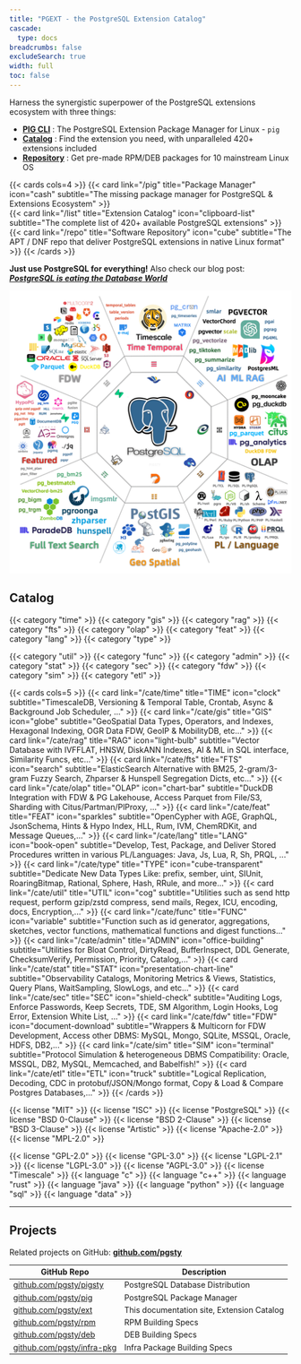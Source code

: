 ```yaml
---
title: "PGEXT - the PostgreSQL Extension Catalog"
cascade:
  type: docs
breadcrumbs: false
excludeSearch: true
width: full
toc: false
---
```



Harness the synergistic superpower of the PostgreSQL extensions ecosystem with three things:

- [**PIG CLI**](/pig/) : The PostgreSQL Extension Package Manager for Linux - `pig`
- [**Catalog**](/list) : Find the extension you need, with unparalleled 420+ extensions included
- [**Repository**](/repo) : Get pre-made RPM/DEB packages for 10 mainstream Linux OS


{{< cards cols=4 >}}
  {{< card link="/pig" title="Package Manager" icon="cash" subtitle="The missing package manager for PostgreSQL & Extensions Ecosystem" >}}  
  {{< card link="/list" title="Extension Catalog" icon="clipboard-list" subtitle="The complete list of 420+ available PostgreSQL extensions" >}}
  {{< card link="/repo" title="Software Repository" icon="cube" subtitle="The APT / DNF repo that deliver PostgreSQL extensions in native Linux format" >}}
{{< /cards >}}

**Just use PostgreSQL for everything!** Also check our blog post: [***PostgreSQL is eating the Database World***](https://medium.com/@fengruohang/postgres-is-eating-the-database-world-157c204dcfc4)

[![ecosystem](ecosystem.gif)](https://medium.com/@fengruohang/postgres-is-eating-the-database-world-157c204dcfc4)

## Catalog

{{< category "time" >}} {{< category "gis" >}} {{< category "rag" >}} {{< category "fts" >}} {{< category "olap" >}} {{< category "feat" >}} {{< category "lang" >}} {{< category "type" >}}

{{< category "util" >}} {{< category "func" >}} {{< category "admin" >}} {{< category "stat" >}} {{< category "sec" >}} {{< category "fdw" >}} {{< category "sim" >}} {{< category "etl" >}}

{{< cards cols=5 >}}
  {{< card link="/cate/time" title="TIME" icon="clock" subtitle="TimescaleDB, Versioning & Temporal Table, Crontab, Async & Background Job Scheduler, ..." >}}
  {{< card link="/cate/gis" title="GIS" icon="globe" subtitle="GeoSpatial Data Types, Operators, and Indexes, Hexagonal Indexing, OGR Data FDW, GeoIP & MobilityDB, etc..." >}}
  {{< card link="/cate/rag" title="RAG" icon="light-bulb" subtitle="Vector Database with IVFFLAT, HNSW, DiskANN Indexes, AI & ML in SQL interface, Similarity Funcs, etc..." >}}
  {{< card link="/cate/fts" title="FTS" icon="search" subtitle="ElasticSearch Alternative with BM25, 2-gram/3-gram Fuzzy Search, Zhparser & Hunspell Segregation Dicts, etc..." >}}
  {{< card link="/cate/olap" title="OLAP" icon="chart-bar" subtitle="DuckDB Integration with FDW & PG Lakehouse, Access Parquet from File/S3, Sharding with Citus/Partman/PlProxy, ..." >}}
  {{< card link="/cate/feat" title="FEAT" icon="sparkles" subtitle="OpenCypher with AGE, GraphQL, JsonSchema, Hints & Hypo Index, HLL, Rum, IVM, ChemRDKit, and Message Queues,..." >}}
  {{< card link="/cate/lang" title="LANG" icon="book-open" subtitle="Develop, Test, Package, and Deliver Stored Procedures written in various PL/Languages: Java, Js, Lua, R, Sh, PRQL, ..." >}}
  {{< card link="/cate/type" title="TYPE" icon="cube-transparent" subtitle="Dedicate New Data Types Like: prefix, sember, uint, SIUnit, RoaringBitmap, Rational, Sphere, Hash, RRule, and more..." >}}
  {{< card link="/cate/util" title="UTIL" icon="cog" subtitle="Utilities such as send http request, perform gzip/zstd compress, send mails, Regex, ICU, encoding, docs, Encryption,..." >}}
  {{< card link="/cate/func" title="FUNC" icon="variable" subtitle="Function such as id generator, aggregations, sketches, vector functions, mathematical functions and digest functions..." >}}
  {{< card link="/cate/admin" title="ADMIN" icon="office-building" subtitle="Utilities for Bloat Control, DirtyRead, BufferInspect, DDL Generate, ChecksumVerify, Permission, Priority, Catalog,..." >}}
  {{< card link="/cate/stat" title="STAT" icon="presentation-chart-line" subtitle="Observability Catalogs, Monitoring Metrics & Views, Statistics, Query Plans, WaitSampling, SlowLogs, and etc..." >}}
  {{< card link="/cate/sec" title="SEC" icon="shield-check" subtitle="Auditing Logs, Enforce Passwords, Keep Secrets, TDE, SM Algorithm, Login Hooks, Log Error, Extension White List, ..." >}}
  {{< card link="/cate/fdw" title="FDW" icon="document-download" subtitle="Wrappers & Multicorn for FDW Development, Access other DBMS: MySQL, Mongo, SQLite, MSSQL, Oracle, HDFS, DB2,..." >}}
  {{< card link="/cate/sim" title="SIM" icon="terminal" subtitle="Protocol Simulation & heterogeneous DBMS Compatibility: Oracle, MSSQL, DB2, MySQL, Memcached, and Babelfish!" >}}
  {{< card link="/cate/etl" title="ETL" icon="truck" subtitle="Logical Replication, Decoding, CDC in protobuf/JSON/Mongo format, Copy & Load & Compare Postgres Databases,..." >}}
{{< /cards >}}

{{< license "MIT" >}} {{< license "ISC" >}} {{< license "PostgreSQL" >}} {{< license "BSD 0-Clause" >}} {{< license "BSD 2-Clause" >}} {{< license "BSD 3-Clause" >}} {{< license "Artistic" >}} {{< license "Apache-2.0" >}} {{< license "MPL-2.0" >}}

{{< license "GPL-2.0" >}} {{< license "GPL-3.0" >}} {{< license "LGPL-2.1" >}} {{< license "LGPL-3.0" >}} {{< license "AGPL-3.0" >}} {{< license "Timescale" >}}
{{< language "c" >}} {{< language "c++" >}} {{< language "rust" >}} {{< language "java" >}} {{< language "python" >}} {{< language "sql" >}} {{< language "data" >}}


--------

## Projects

Related projects on GitHub: [**github.com/pgsty**](https://github.com/pgsty)

| GitHub Repo                                                      | Description                                |
|------------------------------------------------------------------|--------------------------------------------|
| [github.com/pgsty/pigsty](https://github.com/pgsty/pigsty)       | PostgreSQL Database Distribution           |
| [github.com/pgsty/pig](https://github.com/pgsty/pig)             | PostgreSQL Package Manager                 |
| [github.com/pgsty/ext](https://github.com/pgsty/ext)             | This documentation site, Extension Catalog |
| [github.com/pgsty/rpm](https://github.com/pgsty/rpm)             | RPM Building Specs                         |
| [github.com/pgsty/deb](https://github.com/pgsty/deb)             | DEB Building Specs                         |
| [github.com/pgsty/infra-pkg](https://github.com/pgsty/infra-pkg) | Infra Package Building Specs               |

